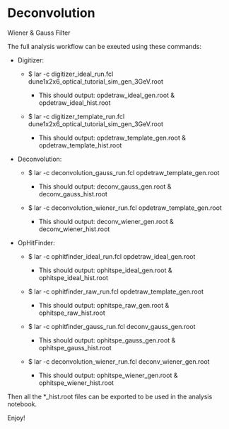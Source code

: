 # Deconvolution
Wiener &amp; Gauss Filter

The full analysis workflow can be exeuted using these commands:
 - Digitizer:
   - $ lar -c digitizer_ideal_run.fcl dune1x2x6_optical_tutorial_sim_gen_3GeV.root
     - This should output: opdetraw_ideal_gen.root & opdetraw_ideal_hist.root
 
   - $ lar -c digitizer_template_run.fcl dune1x2x6_optical_tutorial_sim_gen_3GeV.root
     - This should output: opdetraw_template_gen.root & opdetraw_template_hist.root
 
 - Deconvolution:
   - $ lar -c deconvolution_gauss_run.fcl opdetraw_template_gen.root
     - This should output: deconv_gauss_gen.root & deconv_gauss_hist.root
 
   - $ lar -c deconvolution_wiener_run.fcl opdetraw_template_gen.root
     - This should output: deconv_wiener_gen.root & deconv_wiener_hist.root
 
 - OpHitFinder:
   - $ lar -c ophitfinder_ideal_run.fcl opdetraw_ideal_gen.root
     - This should output: ophitspe_ideal_gen.root & ophitspe_ideal_hist.root

   - $ lar -c ophitfinder_raw_run.fcl opdetraw_template_gen.root
     - This should output: ophitspe_raw_gen.root & ophitspe_raw_hist.root
 
   - $ lar -c ophitfinder_gauss_run.fcl deconv_gauss_gen.root
     - This should output: ophitspe_gauss_gen.root & ophitspe_gauss_hist.root
 
   - $ lar -c deconvolution_wiener_run.fcl deconv_wiener_gen.root
     - This should output: ophitspe_wiener_gen.root & ophitspe_wiener_hist.root
 
 Then all the *_hist.root files can be exported to be used in the analysis notebook.

Enjoy!
